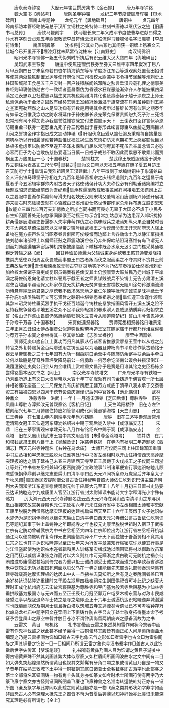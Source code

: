 <!-- { "loadSidebar": true } -->
　　唐永泰寺钟铭
　　大歴元年崔巨撰房集书【金石録】
　　唐万年寺钟铭
　　魏大空书【碑帖考】
　　唐防圣寺钟铭
　　龙纪二年节度使顾彦晖铭【舆地碑目】
　　唐南山寺题钟
　　龙纪元年【舆地碑目】
　　唐铜柱
　　贞元四年岭南都防本管经略使马总于汉所立铜柱之处特铸二柱刻书唐徳以继伏波之迹【旧唐书马总传】
　　唐铁马鞭刻字
　　铁马鞭长庆二年义成军节度使曹华进献曰得之汴水有字刻云贞观五年尉迟敬徳李昌符诗云汉将临流得马鞭鄂侯名字旧雕镌【李昌符诗集】
　　南唐铜牌篆
　　沈彬将穴其处乃古冢也其间获一铜牌上镌篆文云佳城今已开虽开不埋漆灯犹未爇畱待沈彬来【江南野史】
　　南汉铜佛识
　　昭州光孝寺铜佛一躯五代伪刘时所铸后有识云维大汉大寳四年【舆地碑目】
　　吴越武肃王铁劵
　　唐遣中使焦楚锽赍铁券至券文曰维干寜四年嵗次丁巳八月甲辰朔四日丁未皇帝若曰咨尔镇海镇东等军节度浙江东西等道观察处置营田招讨等使兼两浙盐铁制置发运等使开府仪同三司检校太尉兼中书令持节润越等州刺史上柱国彭城郡王食邑五千户实封一百户钱镠朕闻铭邓隲之勲言垂汉典载孔悝之徳事美鲁经则知褒徳防勋古今一致顷者董昌僣伪为昏镜水狂谋恶迹渐染齐人尔能披攘凶渠荡定江表忠以卫社稷惠以福生灵其机也氛祲清其化也疲羸泰拯于越于涂炭之上师无私焉保余杭于金汤之固政有经矣志奨王室绩冠侯藩溢于旗常流在丹素虽钟繇刋五熟之釜窦宪勒燕然之山未足显功抑有异数是用锡其金板申以誓辞长河有似带之期泰华有如拳之日惟我念功之防永将延作子孙使卿长袭宠荣克保冨贵卿恕九死子孙三死或犯常刑有司不得加责承我信誓徃惟钦哉宜付史馆颁示天下　王谢表曰臣镠言伏承恩防赐臣金书铁券一道恕臣九死子孙三死者出于睿券形此纶言録臣以丝髪之劳赐臣以山河之誓镌金作字指日成文震动神祗飞肝胆伏念臣爰从筮仕迨及秉麾每自揣量是何叨忝所以行如履薄动若持盈惟忧福过祸生敢忘慎初防末岂期初志上感宸聪忧臣以处极多危虑臣以防微不至遂开圣泽永保私门屈以常刑宥其不死虽君亲属念皆云必恕必容而臣子为心岂敢伤慈伤爱谨当日慎一日戒子戒孙不敢因此而累恩不敢乘此而贾祸圣主万嵗愚臣一心【十国春秋】
　　楚铜柱文
　　楚武穆王既威服诸蛮于溪州界立铜柱为表髙丈二尺命李臯铭之臯为文曰粤以天福五年嵗在庚子夏五月楚王召天防府学士臯谓曰我烈祖昭灵王汉建武十八年平徴侧于龙编树铜柱于象浦铭曰金人汗出铁马蹄坚子孙相连九九百年是知吾祖宗之庆绪绵逺则九九百年之运昌于南夏者乎今五溪辑寜群帅内附古者天子铭徳诸侯计功大夫称伐必有刋勒垂诸简编将立标题或昭恩徳敢继前烈为吾纪焉臯承教濡毫敬载厥事盖闻牂牁接境五溪遗风上古以之要服中世渐尔羁縻师号滑夫相名姎氏汉则宋均父肇靖溪山唐则杨兴师遂开展境迩来豪右时恣陆梁去就在心否臧由已溪州彭仕然世传郡印家总州兵布惠立威识恩知故能立三四代长百万夫非徳教之所加岂简书而可畏亦无辜于大国必不虐于小民多自生知因而善处无何忽承间隟俄至动摇王每示含常加姑息渐为边患深入郊圻扰掠耕桑侵暴辰澧疆吏告逼郡人失寜非萌作伪之心偶昧戢兵之法焉知纵火果至自焚时晋天子大创丕基倚注雄徳以文皇帝之徽号继武穆王之令谟册命吾王开天防府天人降止备物在庭方振声名又当昭泰眷言僻陋可俟绥懐而边鄙上言各効命土乃以静江军指挥使刘勍率诸部将士以偏师钲鼓之声震动溪谷彼乃弃州保崄结阻冯髙惟有鸟飞谓无人到而刘勍虔遵庙筭宻运神机跨壑披崖临危下瞰梯冲既合水泉无汲引之门樵采莫通粮糗乏转输之路【阙】　　　因甘矜恤彭师暠为父输诚束身纳欵我王愍其通变爰降招携崇虎感徳以归周孟获畏威而事蜀王曰古者叛而伐之服而柔之不夺其财不贪其土前王典故后代蓍吾伐叛懐柔敢无师古夺财贪地实所不为乃依前奏授彭仕然溪州刺史加检校太保诸子将吏咸复职员锡赉有差俾安其土仍颁廪粟大赈贫民乃迁州城于平岸溪之将佐衘恩向化请立柱以誓焉于戱王者之师贵谋贱战兵不染锷士无告劳肃清五溪震詟百越居平疆理保乂邦家尔宜无扰耕桑无焚庐舍无害樵牧无阻川涂勿矜激瀬流湍勿恃悬崖絶壁荷君亲之厚徳我不徴求感天地之至仁尔懐寜抚茍违诚誓是昧神祗垂予子孙庇尔族类铁碑可立可忘贤哲之踪铜柱堪铭愿奉祖宗之徳臯仰遵王命谨作颂焉其辞曰昭灵铸柱垂英烈手执干戈征百越诞今铸柱庇羣黎指画风雷开五溪五溪之险不足恃我旅争登若平地五溪之众不足平我师轻蹑如春氷溪人畏威思纳质弃污归朝求立誓【名山记作溪山畏威仍感惠纳貭归朝永立誓今从廖道南楚纪】誓山川兮告鬼神保子孙兮千万春【十国春秋】
　　宋贾似道祭器铭
　　贾师宪丞相祭器铭曰唯景定三年正月乙丑诏太傅丞相贾公似道奕世勲劳再造王室其赐家庙于行都乃作俎豆俟奉时荐万子孙永寳之余尝得其一器其铭如此【志雅堂襍抄】
　　廖莹中酒器铭
　　贾师宪庚申嵗自江上奏功而归凡其家从行诸客皆推恩赏廖羣玉莹中以从戎之劳转官之外复特赐黄金百两廖遂用之铸匜盘以为酒器且俾杨尚书平舟栋作篆古勒铭于器云皇帝御极之三十七年国有大功一相禹胼曰余莹中与随斾防余寔手扶余后手牵白公何以敌脇是穿奇胜草坪受降马前公一何勇敌一何恐余讫济南公饭余共损汉倒江一洗羶潼彼徒夷矣公归余从内金唯精上赏唯重文昌孙子是寳是用谁其铭之史臣杨栋余尝得铭墨本因又书之【同上】
　　南汉光孝寺铁塔文
　　广州府光孝寺有铁塔一乃刘鋹所造上有文曰大汉皇帝以大寳十年丁卯嵗勅有司乌金铸造千佛寳塔一所七层并相轮莲花座高二丈二尺保龙光有庆祈凤厯无疆万方咸底于清平八表永承于交泰善资三有福被四恩以四月干徳节设斋庆讃谨记后列中官姓名【池北偶谈】
　　武林钟鼎文
　　浄慈寺钟　洪武十一年十一月造宋濓铭【芝园后集】尊胜寺钟　旧在凤凰山尊胜寺淳熙改元曽觌篆铭【客杭日记】
　　上天竺鸣阳楼钟　旧在寺左钟楼刻绍兴七年二月铸赐住持应如管领明成化间徙悬镇海楼【天竺山志】
　　开宝仁王寺钟　在七宝山寺内刻端平元年尚方铸赐
　　唐钟　旧在三茅寜夀观唐常州澄清观女冠王玉仙造河东薛泚铭绍兴中赐于观后徙入禁中【咸淳临安志】
　　宋鼎　旧在三茅寜夀观宋孝建元年八月作有铭绍兴中赐于观【咸淳临安志】
　　金涂塔　旧在凤凰山钱武肃王宫中其文用金错【朱尊金涂塔考】
　　铁井防　在六和塔钱武肃王刻八卦于上【吴越备史】净慈寺铁锅　在寺内有祯明二年造题欵【西湖志】西天元兴寺钟题名【右钟在乌龙庙】　太师开府仪同三司上柱国録军国重事中书左丞相和寜忠献王脱脱为江淮等处行中书省左丞相时以开山住持僧西天高逹摩突理扳的达之请于延祐己未春三月建西天寺至正壬辰燬于火戊戌王之子仪同三司浙江等处行中书省左丞相兼知行枢宻院颁行宣政院事节制诸军便宜行事达识帖睦儿顾瞻感慨捐俸鼎创以继先志更扁山曰清平寺曰西天元兴同祈皇帝万嵗皇后齐年皇太子千秋风调顺国泰民安提防僧公哥古鲁住持智明普照大师依仁屹刺识巴讲主监造朝列大夫同知浙江东道宣慰使司副元帅于应辰大元至正十八年十月初三日置书史防要云达识帖睦迩字九成康里人官至江浙行省封太尉知读书能诗大字学释漙光小字殊有骼力
　　厉太鸿元西天元兴寺钟题名跋云西天元兴寺在吴山西南清平山之东与凤凰山相接宋故宫芙蓉殿也元仁宗延祐六年己未江浙行省中书左丞相赠太师和寜忠献王康里脱脱为西僧高达摩实理板的达建初扁曰西天至正十六年壬辰燬于火子达识帖木迩仍为是职捐俸鼎创以继先志扁山曰清平寺曰西天元兴寺僧公哥古鲁依仁屹刺识巴等题纪其事于钟上盖铸钟之年即剏寺之年也按元史康里脱脱世祖时入宿卫于武宗仁宗有定防功曾辅武宗为中书右丞相至大四年仁宗即位出为江浙行省左丞相开杭城通江河以便商旅明许复斋作元史阐幽惜其泽不广于天下而独被于吾浙贤相不竟其用仁宗之过也其子达识帖睦迩以至正七年来为行省平章兼知行枢密院许以便宜行事是时江淮盗起使为达识帖木迩者辑和民人训练军实缮城池以固圉延将材以御敌收苖军之用而抚以威信识淮张之诈而讨以大义则红巾可无躏浙之虞白驹可无防杭之祸奈何贿赂滋彰庸懦滋甚始则倚完者为重以拒士诚终则受士诚之欺而殱完者卒致薇省沸狼禾中饮鸩生无功以报国死何面以见父乌在一寺之建能继先志耶贡礼部师泰玩斋集有建寺碑载高达摩实理板的达居山中乆一旦拂袖去莫知所之后有见之秦陇间者盖已百余岁矣达识帖睦迩重建时又于殿左剏屋四楹奉祠先生割田供祀皆可补此记之缺夏大理时正成化杭州府志云宋故宫寝殿基为尊胜寺和寜门基为般若寺后殿基为小仙林寺垂拱殿基为报国寺与元兴而五至正壬辰七月冦至郭万户屯罗木桥东营与对敌市民咸登望江亭以觇冦退命军士焚之是寺之燬即至正十六年士诚逼杭达识帖睦迩弃城潜遁时也既燬而剏仅及期月士信且拆白塔以筑城五寺又逓湮矣今遗址已不可考独钟存万松岭乌龙社庙中题字阳文在栾间上下俱铸作防古字吾友丁处士敬身拓得墨本命予考证予尝登凤山之原空林眢井触目苍凉不谓钟簴尚留两朝废兴之感备焉故为之书
　　云雷文　黄目　弩机铭
　　礼书言罍画云雷之象然莫知雷作何状今祭器中画雷有作鬼神伐鼓之状此甚不经予尝得一古铜罍环其腹皆有画正如人间屋梁所画曲水细观之乃是云雷相间为饰如□者古云字也象云气之形如□者雷字也古文□为雷象囘旋之声其铜罍之饰皆一□一□相间乃所谓云雷之象也今汉书罍字作□盖古人以此饰罍后世字失传耳【梦溪笔谈】
　　礼书所载黄彞乃画人目为饰谓之黄目子游关中得古铜黄彞殊不然其刻画甚繁大体似缪篆又如栏盾间所画囘波曲水之文中间有二目如大弹丸突起煌煌然所谓黄目也视其文髣髴有牙角口吻之象或谓黄目乃自是一物又予昔年在姑熟王敦城下土中得一铜钲刻其底曰诸葛士全茖钲茖即古落字也此部茖之落士全部将名耳钲间铸一物有角羊头其身亦如篆文如今时术士所画符傍有两字乃大篆飞亷字篆文亦古怪则钲间所图盖飞亷也飞亷神兽之名淮南转运使韩持正亦有一钲所图飞亷及篆字与此亦同以此騐之则黄目疑亦是一物飞亷之类其形状如字非字如画非画恐古人必有深理大抵先王之器皆不茍为昔夏后铸鼎以知神奸殆亦此类恨未能深究其理是必有所谓也【仝上】
